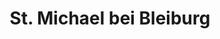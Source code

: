 ---
title: St. Michael bei Bleiburg
url: /st-michael-bei-bleiburg/
latitude: 46.579
longitude: 14.749
---